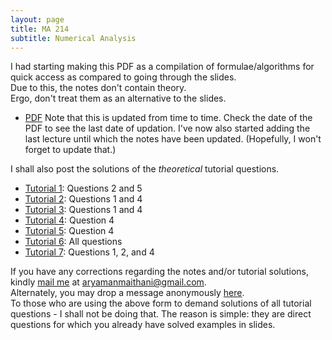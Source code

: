 ```yaml
---
layout: page
title: MA 214
subtitle: Numerical Analysis
---
```


I had starting making this PDF as a compilation of formulae/algorithms for quick access as compared to going through the slides.  
Due to this, the notes don't contain theory.  
Ergo, don't treat them as an alternative to the slides.  

* [PDF](/math/ma-214/notes.pdf)
Note that this is updated from time to time. Check the date of the PDF to see the last date of updation. I've now also started adding the last lecture until which the notes have been updated. (Hopefully, I won't forget to update that.)

I shall also post the solutions of the _theoretical_ tutorial questions.  
* [Tutorial 1](/math/ma-214/tut-01.pdf): Questions 2 and 5
* [Tutorial 2](/math/ma-214/tut-02.pdf): Questions 1 and 4
* [Tutorial 3](/math/ma-214/tut-03.pdf): Questions 1 and 4
* [Tutorial 4](/math/ma-214/tut-04.pdf): Question 4
* [Tutorial 5](/math/ma-214/tut-05.pdf): Question 4
* [Tutorial 6](/math/ma-214/tut-06.pdf): All questions
* [Tutorial 7](/math/ma-214/tut-06.pdf): Questions 1, 2, and 4

If you have any corrections regarding the notes and/or tutorial solutions, kindly [mail me](mailto:aryamanmaithani@gmail.com) at aryamanmaithani@gmail.com.  
Alternately, you may drop a message anonymously [here](https://forms.gle/dYNWHtemQB2yURvX7).  
To those who are using the above form to demand solutions of all tutorial questions - I shall not be doing that. The reason is simple: they are direct questions for which you already have solved examples in slides.